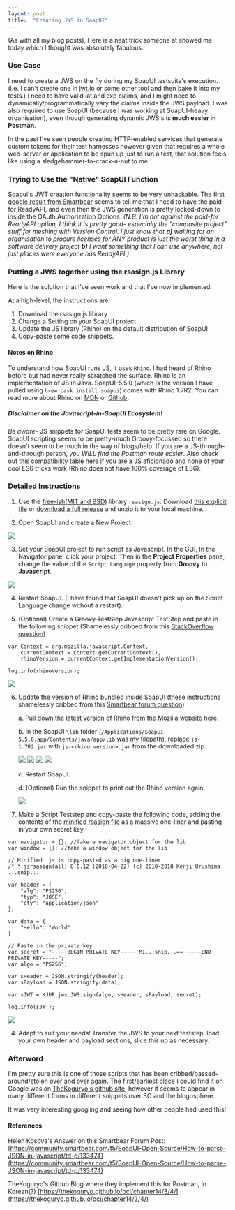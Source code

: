 ```yaml
---
layout: post
title:  "Creating JWS in SoapUI"
---
```


(As with all my blog posts), Here is a neat trick someone at showed me today which I thought was absolutely fabulous.

### Use Case

I need to create a JWS on the fly during my SoapUI testsuite's execution. (i.e. I can't create one in [jwt.io](jwt.io) or some other tool and then bake it into my tests.) I need to have valid iat and exp claims, and I might need to dynamically/programmatically vary the claims inside the JWS payload. I was also required to use SoapUI (because I was working at SoapUI-heavy organisation), even though generating dynamic JWS's is **much easier in Postman**.

In the past I've seen people creating HTTP-enabled services that generate custom tokens for their test harnesses however given that requires a whole web-server or application to be spun up just to run a test, that solution feels like using a sledgehammer-to-crack-a-nut to me.

### Trying to Use the "Native" SoapUI Function

Soapui's JWT creation functionality seems to be very unhackable. The first [google result from Smartbear](https://support.smartbear.com/readyapi/docs/projects/requests/auth/types/oauth2/generate-jwt.html) seems to tell me that I need to have the paid-for ReadyAPI, and even then the JWS generation is pretty locked-down to inside the OAuth Authorization Options. _(N.B. I'm not against the paid-for ReadyAPI option, I think it is pretty good- especially the "composite project" stuff for meshing with Version Control. I just know that **a)** waiting for an organisation to procure licenses for ANY product is just the worst thing in a software delivery project **b)** I want something that I can use anywhere, not just places were everyone has ReadyAPI.)_

### Putting a JWS together using the rsasign.js Library

Here is the solution that I've seen work and that I've now implemented.

At a high-level, the instructions are:

1. Download the rsasign.js library
2. Change a Setting on your SoapUI project
3. Update the JS library (Rhino) on the default distribution of SoapUI
4. Copy-paste some code snippets.

#### Notes on Rhino

To understand how SoapUI runs JS, it uses `Rhino`. I had heard of Rhino before but had never really scratched the surface. Rhino is an implementation of JS in Java. SoapUI-5.5.0 (which is the version I have pulled using `brew cask install soapui`) comes with Rhino 1.7R2. You can read more about Rhino on [MDN](https://developer.mozilla.org/en-US/docs/Mozilla/Projects/Rhino) or [Github](https://github.com/mozilla/rhino).

##### Disclaimer on the Javascript-in-SoapUI Ecosystem!

_Be aware_- JS snippets for SoapUI tests seem to be pretty rare on Google. SoapUI scripting seems to be pretty-much Groovy-focussed so there doesn't seem to be much in the way of blogs/help. If you are a JS-through-and-through person, _you WILL find the Postman route easier_. Also check out this [compatibility table here](http://mozilla.github.io/rhino/compat/engines.html) if you are a JS aficionado and none of your cool ES6 tricks work (Rhino does not have 100% coverage of ES6).

### Detailed Instructions

1. Use the [free-ish(MIT and BSD)](https://github.com/kjur/jsrsasign/blob/master/LICENSE.txt) library `rsasign.js`. Download [this explicit file](https://github.com/kjur/jsrsasign/blob/master/jsrsasign-all-min.js) or [download a full release](https://github.com/kjur/jsrsasign/releases) and unzip it to your local machine.

2. Open SoapUI and create a New Project.

![](/images/2019-07-21-making-jws-in-soapui.2.png)

3. Set your SoapUI project to run script as Javascript. In the GUI, In the Navigator pane, click your project. Then in the **Project Properties** pane, change the value of the `Script Language` property from **Groovy** to **Javascript**.

![](/images/2019-07-21-making-jws-in-soapui.3.png)

4. Restart SoapUI. (I have found that SoapUI doesn't pick up on the Script Language change without a restart).

5. (Optional) Create a ~~Groovy TestStep~~ Javascript TestStep and paste in the following snippet (Shamelessly cribbed from this [StackOverflow question](https://stackoverflow.com/questions/22989872/how-can-i-get-the-version-of-rhino-from-within-javascript))

```
var Context = org.mozilla.javascript.Context,
    currentContext = Context.getCurrentContext(),
    rhinoVersion = currentContext.getImplementationVersion();

log.info(rhinoVersion);
```

![](/images/2019-07-21-making-jws-in-soapui.4.png)

6. Update the version of Rhino bundled inside SoapUI (these instructions shamelessly cribbed from this [Smartbear forum question](https://community.smartbear.com/t5/SoapUI-Open-Source/How-to-parse-JSON-in-javascript/td-p/133474)).

	a. Pull down the latest version of Rhino from the [Mozilla website here](https://developer.mozilla.org/en-US/docs/Mozilla/Projects/Rhino/Download_Rhino).

	b. In the SoapUI `\lib` folder (`/Applications/SoapUI-5.5.0.app/Contents/java/app/lib` was my filepath), replace `js-1.7R2.jar` with `js-<rhino version>.jar` from the downloaded zip.

	![](/images/2019-07-21-making-jws-in-soapui.5.png)
	![](/images/2019-07-21-making-jws-in-soapui.6.png)
	![](/images/2019-07-21-making-jws-in-soapui.7.png)
	![](/images/2019-07-21-making-jws-in-soapui.8.png)

	c. Restart SoapUI.

	d. (Optional) Run the snippet to print out the Rhino version again.

	![](/images/2019-07-21-making-jws-in-soapui.9.png)

7. Make a Script Teststep and copy-paste the following code, adding the contents of the [minified rsasign file](https://github.com/kjur/jsrsasign/blob/master/jsrsasign-all-min.js) as a massive one-liner and pasting in your own secret key.

```
var navigator = {}; //fake a navigator object for the lib
var window = {}; //fake a window object for the lib

// Minified .js is copy-pasted as a big one-liner
/* * jsrsasign(all) 8.0.12 (2018-04-22) (c) 2010-2018 Kenji Urushima ...snip...

var header = {
    "alg": "PS256",
    "typ": "JOSE",
    "cty": "application/json"
};

var data = {
	"Hello": "World"
}

// Paste in the private key
var secret = "-----BEGIN PRIVATE KEY----- MI...snip...== -----END PRIVATE KEY-----";
var algo = "PS256";

var sHeader = JSON.stringify(header);
var sPayload = JSON.stringify(data);

var sJWT = KJUR.jws.JWS.sign(algo, sHeader, sPayload, secret);

log.info(sJWT);

```

![](/images/2019-07-21-making-jws-in-soapui.10.png)

4. Adapt to suit your needs! Transfer the JWS to your next teststep, load your own header and payload sections, slice this up as necessary.

### Afterword

I'm pretty sure this is one of those scripts that has been cribbed/passed-around/stolen over and over again. The first/earliest place I could find it on Google was on [TheKoguryo's github site](https://thekoguryo.github.io/oci/chapter14/3/4/), however it seems to appear in many different forms in different snippets over SO and the blogosphere.

It was very interesting googling and seeing how other people had used this!

#### References

Helen Kosova's Answer on this Smartbear Forum Post: [https://community.smartbear.com/t5/SoapUI-Open-Source/How-to-parse-JSON-in-javascript/td-p/133474](https://community.smartbear.com/t5/SoapUI-Open-Source/How-to-parse-JSON-in-javascript/td-p/133474)

TheKoguryo's Github Blog where they implement this for Postman, in Korean(?) [https://thekoguryo.github.io/oci/chapter14/3/4/](https://thekoguryo.github.io/oci/chapter14/3/4/)



